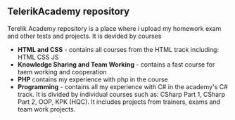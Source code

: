 ## TelerikAcademy repository ##

Terelik Academy repository is a place where i upload my homework exam and other tests and projects. It is devided by courses 

- **HTML and CSS** - contains all courses from the HTML track including: HTML CSS JS
- **Knowledge Sharing and Team Working** - contains a fast course for taem working and cooperation
- **PHP** contains my experience with php in the course
- **Programming** - contains all my experience with C# in the academy's C# track. It is divided by individual courses such as: CSharp Part 1, CSharp Part 2, OOP, KPK (HQC). It includes projects from trainers, exams and team work projects.